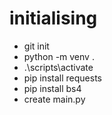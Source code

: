 # initialising
- git init
- python -m venv .
- .\scripts\activate
- pip install requests
- pip install bs4
- create main.py
